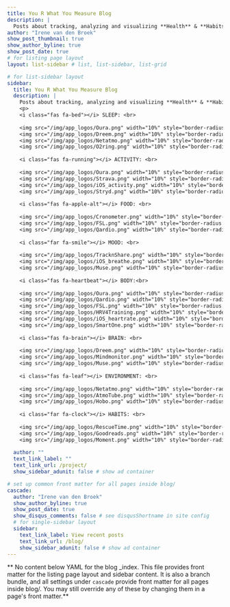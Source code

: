 ```yaml
---
title: You R What You Measure Blog
description: |
  Posts about tracking, analyzing and visualizing **Health** & **Habits**.
author: "Irene van den Broek"
show_post_thumbnail: true
show_author_byline: true
show_post_date: true
# for listing page layout
layout: list-sidebar # list, list-sidebar, list-grid

# for list-sidebar layout
sidebar: 
  title: You R What You Measure Blog
  description: |
    Posts about tracking, analyzing and visualizing **Health** & **Habits**.
    <p> 
    <i class="fas fa-bed"></i> SLEEP: <br>
    
    <img src="/img/app_logos/Oura.png" width="10%" style="border-radius:10%; margin:5px;"/> 
    <img src="/img/app_logos/Dreem.png" width="10%" style="border-radius:10%; margin:5px"/>
    <img src="/img/app_logos/Netatmo.png" width="10%" style="border-radius:10%; margin:5px"/>
    <img src="/img/app_logos/O2ring.png" width="10%" style="border-radius:10%; margin:5px"/>
    
    <i class="fas fa-running"></i> ACTIVITY: <br>
    
    <img src="/img/app_logos/Oura.png" width="10%" style="border-radius:10%; margin:5px; filter:grayscale(100%);"/>
    <img src="/img/app_logos/Strava.png" width="10%" style="border-radius:10%; margin:5px;"/>
    <img src="/img/app_logos/iOS_activity.png" width="10%" style="border-radius:10%; margin:5px;"/>
    <img src="/img/app_logos/Stryd.png" width="10%" style="border-radius:10%; margin:5px;"/>
    
    <i class="fas fa-apple-alt"></i> FOOD: <br>
    
    <img src="/img/app_logos/Cronometer.png" width="10%" style="border-radius:10%; margin:5px;"/>
    <img src="/img/app_logos/FSL.png" width="10%" style="border-radius:10%; margin:5px;"/>
    <img src="/img/app_logos/Qardio.png" width="10%" style="border-radius:10%; margin:5px;"/>
    
    <i class="far fa-smile"></i> MOOD: <br>
    
    <img src="/img/app_logos/TracknShare.png" width="10%" style="border-radius:10%; margin:5px;"/>
    <img src="/img/app_logos/iOS_breathe.png" width="10%" style="border-radius:10%; margin:5px;"/>
    <img src="/img/app_logos/Muse.png" width="10%" style="border-radius:10%; margin:5px;"/>
    
    <i class="fas fa-heartbeat"></i> BODY:<br>
    
    <img src="/img/app_logos/Oura.png" width="10%" style="border-radius:10%; margin:5px;"/>
    <img src="/img/app_logos/Qardio.png" width="10%" style="border-radius:10%; margin:5px;"/>
    <img src="/img/app_logos/FSL.png" width="10%" style="border-radius:10%; margin:5px;"/>
    <img src="/img/app_logos/HRV4Training.png" width="10%" style="border-radius:10%; margin:5px;"/>
    <img src="/img/app_logos/iOS_heartrate.png" width="10%" style="border-radius:10%; margin:5px;"/>
    <img src="/img/app_logos/SmartOne.png" width="10%" style="border-radius:10%; margin:5px;"/>
    
    <i class="fas fa-brain"></i> BRAIN: <br>
    
    <img src="/img/app_logos/Dreem.png" width="10%" style="border-radius:10%; margin:5px;"/>
    <img src="/img/app_logos/Mindmonitor.png" width="10%" style="border-radius:10%; margin:5px;"/>
    <img src="/img/app_logos/Muse.png" width="10%" style="border-radius:10%; margin:5px;"/>
    
    <i class="fas fa-leaf"></i> ENVIRONMENT: <br>
    
    <img src="/img/app_logos/Netatmo.png" width="10%" style="border-radius:10%; margin:5px;"/>
    <img src="/img/app_logos/AtmoTube.png" width="10%" style="border-radius:10%; margin:5px;"/>
    <img src="/img/app_logos/Hobo.png" width="10%" style="border-radius:10%; margin:5px;"/>
    
    <i class="far fa-clock"></i> HABITS: <br>
    
    <img src="/img/app_logos/RescueTime.png" width="10%" style="border-radius:10%; margin:5px;"/>
    <img src="/img/app_logos/Goodreads.png" width="10%" style="border-radius:10%; margin:5px;"/>
    <img src="/img/app_logos/Moment.png" width="10%" style="border-radius:10%; margin:5px;"/>
 
  author: ""
  text_link_label: ""
  text_link_url: /project/
  show_sidebar_adunit: false # show ad container

# set up common front matter for all pages inside blog/
cascade:
  author: "Irene van den Broek"
  show_author_byline: true
  show_post_date: true
  show_disqus_comments: false # see disqusShortname in site config
  # for single-sidebar layout
  sidebar:
    text_link_label: View recent posts
    text_link_url: /blog/
    show_sidebar_adunit: false # show ad container
---
```


** No content below YAML for the blog _index. This file provides front matter for the listing page layout and sidebar content. It is also a branch bundle, and all settings under `cascade` provide front matter for all pages inside blog/. You may still override any of these by changing them in a page's front matter.**
